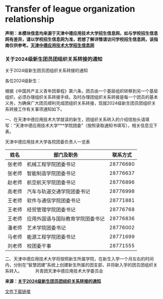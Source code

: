 # Transfer of league organization relationship

**声明：本模块信息均来源于天津中德应用技术大学招生信息网，如与学校招生信息网有差异，请以学校招生信息网为准，若想了解详情请访问学校招生信息网，该指南仅供参考。[天津中德应用技术大学招生信息网](https://zs.tsguas.edu.cn/index.htm)**

### 关于2024级新生团员团组织关系转接的通知

关于2024级新生团员团组织关系转接的通知

各位2024级新生：

根据《中国共产主义青年团章程》第六条，团员由一个基层组织转移到另一个基层组织，必须办理组织关系转接手续。及时办理团组织关系转接是每一个团员的基本义务，为确保广大团员顺利完成团组织关系转接，现就2024级新生团员团组织关系转接工作有关事项通知如下。

一、在天津中德应用技术大学就读的新生，团组织关系转入的介绍信抬头请填写：“天津中德应用技术大学***学院团委”（按照录取通知书填写），相关信息见下表。

天津中德应用技术大学各院团委负责人一览表

| 姓名|部门及职务|联系方式|
| --- | --- | --- |
|张老师|机械工程学院团委书记|28776680|
|张老师|智能制造学院团委书记|28776637|
|赵老师|航空航天学院团委书记|28776896|
|高老师|汽车与轨道交通学院团委书记|28776998|
|王老师|软件与通信学院团委书记|28771881|
|王老师|经贸管理学院团委书记|28776768|
|王老师|应用外国语与国际教育学院团委书记|28776836|
|潘老师|艺术学院团委书记|28776002|
|马老师|能源工程学院团委书记|28771699|
|刘老师|校团委干事|28771555|

二、天津中德应用技术大学将按照新生所属学院，在新生入学一个月左右的时间内，分别在“智慧团建”系统上创建新生所属的团支部，并将新入学的团员团组织关系转入。
          
共青团天津中德应用技术大学委员会

**来源：[关于2024级新生团员团组织关系转接的通知](https://zs.tsguas.edu.cn/info/1035/2882.htm)**

[文件下载链接](https://zs.tsguas.edu.cn/system/_content/download.jsp?urltype=news.DownloadAttachUrl&owner=1347784491&wbfileid=3927452)
